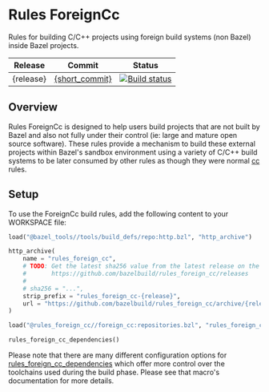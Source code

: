 # Rules ForeignCc

Rules for building C/C++ projects using foreign build systems (non Bazel) inside Bazel projects.

| Release | Commit | Status |
| --- | --------- | --- |
| {release} | [{short_commit}](https://github.com/bazelbuild/rules_foreign_cc/commit/{commit}) | [![Build status](https://badge.buildkite.com/c28afbf846e2077715c753dda1f4b820cdcc46cc6cde16503c.svg?commit=main)](https://buildkite.com/bazel/rules-foreign-cc?branch=main) |

## Overview

Rules ForeignCc is designed to help users build projects that are not built by Bazel and also
not fully under their control (ie: large and mature open source software). These rules provide
a mechanism to build these external projects within Bazel's sandbox environment using a variety
of C/C++ build systems to be later consumed by other rules as though they were normal [cc][cc]
rules.

[cc]: https://docs.bazel.build/versions/master/be/c-cpp.html

## Setup

To use the ForeignCc build rules, add the following content to your WORKSPACE file:

```python
load("@bazel_tools//tools/build_defs/repo:http.bzl", "http_archive")

http_archive(
    name = "rules_foreign_cc",
    # TODO: Get the latest sha256 value from the latest release on the releases page
    #       https://github.com/bazelbuild/rules_foreign_cc/releases
    #
    # sha256 = "...",
    strip_prefix = "rules_foreign_cc-{release}",
    url = "https://github.com/bazelbuild/rules_foreign_cc/archive/{release}.tar.gz",
)

load("@rules_foreign_cc//foreign_cc:repositories.bzl", "rules_foreign_cc_dependencies")

rules_foreign_cc_dependencies()
```

Please note that there are many different configuration options for
[rules_foreign_cc_dependencies](./flatten.md#rules_foreign_cc_dependencies)
which offer more control over the toolchains used during the build phase. Please see
that macro's documentation for more details.
